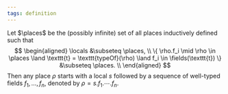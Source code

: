 ```yaml
---
tags: definition
---
```


Let $\places$ be the (possibly infinite) set of all places inductively defined such that
$$
\begin{aligned}
\locals &\subseteq \places, \\
\{ \rho.f_i \mid \rho \in \places \land \texttt{t} = \texttt{typeOf}(\rho) \land f_i \in \fields(\texttt{t}) \} &\subseteq \places. \\
\end{aligned}
$$
Then any place $\rho$ starts with a local $s$ followed by a sequence of well-typed fields $f_1,\dots,f_n$, denoted by $\rho = s.f_1.\cdots .f_n$.
